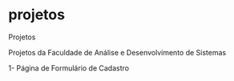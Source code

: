# projetos
 Projetos 

Projetos da Faculdade de Análise e Desenvolvimento de Sistemas

1- Página de Formulário de Cadastro